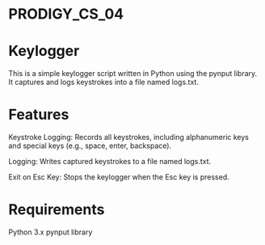 # PRODIGY_CS_04
# Keylogger
This is a simple keylogger script written in Python using the pynput library. It captures and logs keystrokes into a file named logs.txt.

# Features
Keystroke Logging: Records all keystrokes, including alphanumeric keys and special keys (e.g., space, enter, backspace).

Logging: Writes captured keystrokes to a file named logs.txt.

Exit on Esc Key: Stops the keylogger when the Esc key is pressed.
# Requirements
Python 3.x
pynput library
